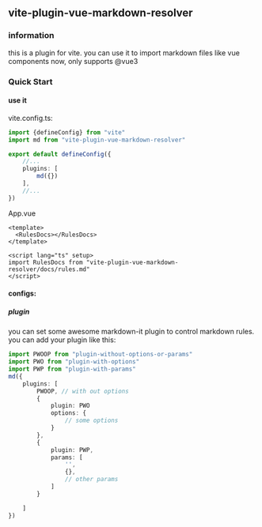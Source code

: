 ## vite-plugin-vue-markdown-resolver

### information

this is a plugin for vite.
you can use it to import markdown files like vue components
now, only supports @vue3

### Quick Start

#### use it

vite.config.ts: 
```ts
import {defineConfig} from "vite"
import md from "vite-plugin-vue-markdown-resolver"

export default defineConfig({
    //...
    plugins: [
        md({})
    ],
    //...
})
```

App.vue
```vue
<template>
  <RulesDocs></RulesDocs>
</template>

<script lang="ts" setup>
import RulesDocs from "vite-plugin-vue-markdown-resolver/docs/rules.md"
</script>
```

#### configs:

##### plugin

you can set some awesome markdown-it plugin to control markdown rules.
you can add your plugin like this:

```ts
import PWOOP from "plugin-without-options-or-params"
import PWO from "plugin-with-options"
import PWP from "plugin-with-params"
md({
    plugins: [
        PWOOP, // with out options
        {
            plugin: PWO
            options: {
                // some options
            }
        },
        {
            plugin: PWP,
            params: [
                '',
                {},
                // other params
            ]
        }

    ]
})
```